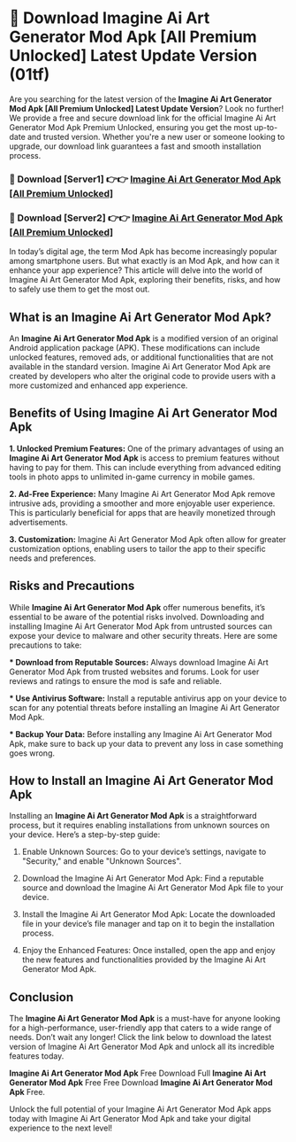# 🤖 Download Imagine Ai Art Generator Mod Apk [All Premium Unlocked] Latest Update Version (01tf)

Are you searching for the latest version of the <strong>Imagine Ai Art Generator Mod Apk [All Premium Unlocked] Latest Update Version</strong>? Look no further! We provide a free and secure download link for the official Imagine Ai Art Generator Mod Apk Premium Unlocked, ensuring you get the most up-to-date and trusted version. Whether you're a new user or someone looking to upgrade, our download link guarantees a fast and smooth installation process.


<h3>📌 Download [Server1] 👉👉 <a href="https://hapymods.com?title=Imagine+Ai+Art+Generator+Mod+Apk&ref=3B1">Imagine Ai Art Generator Mod Apk [All Premium Unlocked]</a></h3>

<h3>📌 Download [Server2] 👉👉 <a href="https://hapymods.com?title=Imagine+Ai+Art+Generator+Mod+Apk&ref=3B1">Imagine Ai Art Generator Mod Apk [All Premium Unlocked]</a></h3>


In today’s digital age, the term Mod Apk has become increasingly popular among smartphone users. But what exactly is an Mod Apk, and how can it enhance your app experience? This article will delve into the world of Imagine Ai Art Generator Mod Apk, exploring their benefits, risks, and how to safely use them to get the most out.


<h2>What is an Imagine Ai Art Generator Mod Apk?</h2>

An <strong>Imagine Ai Art Generator Mod Apk</strong> is a modified version of an original Android application package (APK). These modifications can include unlocked features, removed ads, or additional functionalities that are not available in the standard version. Imagine Ai Art Generator Mod Apk are created by developers who alter the original code to provide users with a more customized and enhanced app experience.


<h2>Benefits of Using Imagine Ai Art Generator Mod Apk</h2>

<strong> 1. Unlocked Premium Features:</strong> One of the primary advantages of using an <strong>Imagine Ai Art Generator Mod Apk</strong> is access to premium features without having to pay for them. This can include everything from advanced editing tools in photo apps to unlimited in-game currency in mobile games.

<strong> 2. Ad-Free Experience:</strong> Many Imagine Ai Art Generator Mod Apk remove intrusive ads, providing a smoother and more enjoyable user experience. This is particularly beneficial for apps that are heavily monetized through advertisements.

<strong> 3. Customization:</strong> Imagine Ai Art Generator Mod Apk often allow for greater customization options, enabling users to tailor the app to their specific needs and preferences.


<h2>Risks and Precautions</h2>

While <strong>Imagine Ai Art Generator Mod Apk</strong> offer numerous benefits, it’s essential to be aware of the potential risks involved. Downloading and installing Imagine Ai Art Generator Mod Apk from untrusted sources can expose your device to malware and other security threats. Here are some precautions to take:

<strong> * Download from Reputable Sources:</strong> Always download Imagine Ai Art Generator Mod Apk from trusted websites and forums. Look for user reviews and ratings to ensure the mod is safe and reliable.

<strong> * Use Antivirus Software:</strong> Install a reputable antivirus app on your device to scan for any potential threats before installing an Imagine Ai Art Generator Mod Apk.

<strong> * Backup Your Data:</strong> Before installing any Imagine Ai Art Generator Mod Apk, make sure to back up your data to prevent any loss in case something goes wrong.


<h2>How to Install an Imagine Ai Art Generator Mod Apk</h2>

Installing an <strong>Imagine Ai Art Generator Mod Apk</strong> is a straightforward process, but it requires enabling installations from unknown sources on your device. Here’s a step-by-step guide:

 1. Enable Unknown Sources: Go to your device’s settings, navigate to "Security," and enable "Unknown Sources".

 2. Download the Imagine Ai Art Generator Mod Apk: Find a reputable source and download the Imagine Ai Art Generator Mod Apk file to your device.

 3. Install the Imagine Ai Art Generator Mod Apk: Locate the downloaded file in your device’s file manager and tap on it to begin the installation process.

 4. Enjoy the Enhanced Features: Once installed, open the app and enjoy the new features and functionalities provided by the Imagine Ai Art Generator Mod Apk.


<h2><strong>Conclusion</strong></h2>

The <strong>Imagine Ai Art Generator Mod Apk</strong> is a must-have for anyone looking for a high-performance, user-friendly app that caters to a wide range of needs. Don’t wait any longer! Click the link below to download the latest version of Imagine Ai Art Generator Mod Apk and unlock all its incredible features today.

<strong>Imagine Ai Art Generator Mod Apk</strong> Free Download Full <strong>Imagine Ai Art Generator Mod Apk</strong> Free Free Download <strong>Imagine Ai Art Generator Mod Apk</strong> Free.

Unlock the full potential of your Imagine Ai Art Generator Mod Apk apps today with Imagine Ai Art Generator Mod Apk and take your digital experience to the next level!